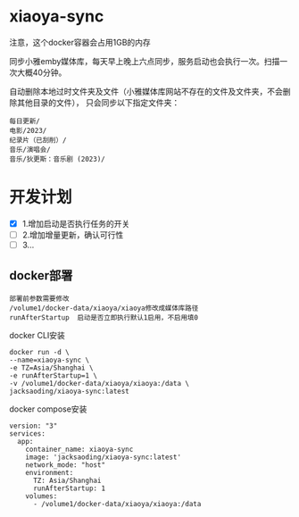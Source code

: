 # xiaoya-sync

注意，这个docker容器会占用1GB的内存

同步小雅emby媒体库，每天早上晚上六点同步，服务启动也会执行一次。扫描一次大概40分钟。

自动删除本地过时文件夹及文件（小雅媒体库网站不存在的文件及文件夹，不会删除其他目录的文件），
只会同步以下指定文件夹：
```
每日更新/
电影/2023/
纪录片（已刮削）/
音乐/演唱会/
音乐/狄更斯：音乐剧 (2023)/
```

# 开发计划
- [x] 1.增加启动是否执行任务的开关
- [ ] 2.增加增量更新，确认可行性
- [ ] 3...

## docker部署 


```
部署前参数需要修改
/volume1/docker-data/xiaoya/xiaoya修改成媒体库路径
runAfterStartup  启动是否立即执行默认1启用，不启用填0
```

docker CLI安装

```
docker run -d \
--name=xiaoya-sync \
-e TZ=Asia/Shanghai \
-e runAfterStartup=1 \
-v /volume1/docker-data/xiaoya/xiaoya:/data \
jacksaoding/xiaoya-sync:latest
```

docker compose安装

```
version: "3"
services:
  app:
    container_name: xiaoya-sync
    image: 'jacksaoding/xiaoya-sync:latest'
    network_mode: "host"
    environment:
      TZ: Asia/Shanghai
      runAfterStartup: 1
    volumes:
      - /volume1/docker-data/xiaoya/xiaoya:/data
```
